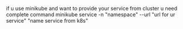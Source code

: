 if u use minikube and want to provide your service from cluster u need complete command
minikube service -n "namespace" --url "url for ur service" "name service from k8s"